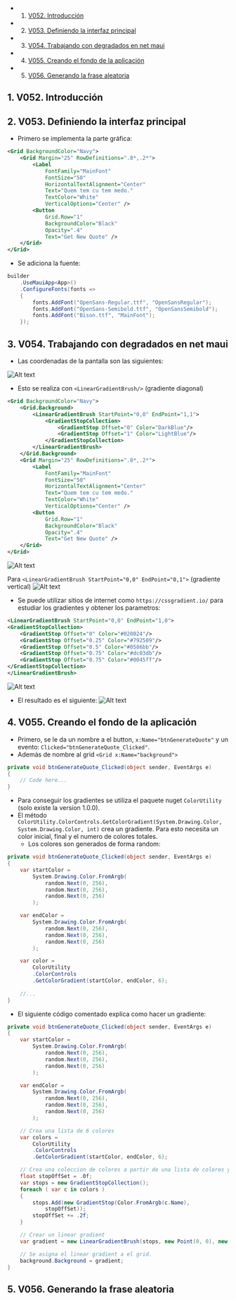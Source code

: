 <!-- vscode-markdown-toc -->
* 1. [V052. Introducción](#V052.Introduccin)
* 2. [V053. Definiendo la interfaz principal](#V053.Definiendolainterfazprincipal)
* 3. [V054. Trabajando con degradados en net maui](#V054.Trabajandocondegradadosennetmaui)
* 4. [V055. Creando el fondo de la aplicación](#V055.Creandoelfondodelaaplicacin)
* 5. [V056. Generando la frase aleatoria](#V056.Generandolafrasealeatoria)

<!-- vscode-markdown-toc-config
	numbering=true
	autoSave=true
	/vscode-markdown-toc-config -->
<!-- /vscode-markdown-toc -->



##  1. <a name='V052.Introduccin'></a>V052. Introducción


##  2. <a name='V053.Definiendolainterfazprincipal'></a>V053. Definiendo la interfaz principal
- Primero se implementa la parte gráfica:

``` xml
<Grid BackgroundColor="Navy">
    <Grid Margin="25" RowDefinitions=".8*,.2*">
        <Label
            FontFamily="MainFont"
            FontSize="50"
            HorizontalTextAlignment="Center"
            Text="Quem tem cu tem medo."
            TextColor="White"
            VerticalOptions="Center" />
        <Button 
            Grid.Row="1" 
            BackgroundColor="Black"
            Opacity=".4"
            Text="Get New Quote" />
    </Grid>
</Grid>
```

- Se adiciona la fuente:

``` cs 
builder
	.UseMauiApp<App>()
	.ConfigureFonts(fonts =>
	{
		fonts.AddFont("OpenSans-Regular.ttf", "OpenSansRegular");
		fonts.AddFont("OpenSans-Semibold.ttf", "OpenSansSemibold");
        fonts.AddFont("Bison.ttf", "MainFont");
    });
```
##  3. <a name='V054.Trabajandocondegradadosennetmaui'></a>V054. Trabajando con degradados en net maui
- Las coordenadas de la pantalla son las siguientes:

![Alt text](image-43.png)

- Esto se realiza con `<LinearGradientBrush/>` (gradiente diagonal)

``` xml
<Grid BackgroundColor="Navy">
    <Grid.Background>
        <LinearGradientBrush StartPoint="0,0" EndPoint="1,1">
            <GradientStopCollection>
                <GradientStop Offset="0" Color="DarkBlue"/>
                <GradientStop Offset="1" Color="LightBlue"/>
            </GradientStopCollection>
        </LinearGradientBrush>
    </Grid.Background>
    <Grid Margin="25" RowDefinitions=".8*,.2*">
        <Label
            FontFamily="MainFont"
            FontSize="50"
            HorizontalTextAlignment="Center"
            Text="Quem tem cu tem medo."
            TextColor="White"
            VerticalOptions="Center" />
        <Button 
            Grid.Row="1" 
            BackgroundColor="Black"
            Opacity=".4"
            Text="Get New Quote" />
    </Grid>
</Grid>
```

![Alt text](image-44.png)

Para `<LinearGradientBrush StartPoint="0,0" EndPoint="0,1">` (gradiente vertical)
![Alt text](image-45.png)

- Se puede utilizar sitios de internet como `https://cssgradient.io/`  para estudiar los gradientes y obtener los parametros:

``` xml
<LinearGradientBrush StartPoint="0,0" EndPoint="1,0">
<GradientStopCollection>
    <GradientStop Offset="0" Color="#020024"/>
    <GradientStop Offset="0.25" Color="#792509"/>
    <GradientStop Offset="0.5" Color="#0586bb"/>
    <GradientStop Offset="0.75" Color="#dc03db"/>
    <GradientStop Offset="0.75" Color="#0045ff"/>
</GradientStopCollection>
</LinearGradientBrush>
```

![Alt text](image-46.png)

- El resultado es el siguiente:
![Alt text](image-47.png)

##  4. <a name='V055.Creandoelfondodelaaplicacin'></a>V055. Creando el fondo de la aplicación
- Primero, se le da un nombre a el button, `x:Name="btnGenerateQuote"` y un evento: `Clicked="btnGenerateQuote_Clicked"`.
- Además de nombre al grid `<Grid x:Name="background">`

``` cs
private void btnGenerateQuote_Clicked(object sender, EventArgs e)
{
    // Code here...
}
```

- Para conseguir los gradientes se utiliza el paquete nuget `ColorUtility`  (solo existe la version 1.0.0).
- El método `ColorUtility.ColorControls.GetColorGradient(System.Drawing.Color, System.Drawing.Color, int)` crea un gradiente. Para esto necesita un color inicial, final y el numero de colores totales.
  - Los colores son generados de forma random:

``` cs
private void btnGenerateQuote_Clicked(object sender, EventArgs e)
{
	var startColor =
		System.Drawing.Color.FromArgb(
			random.Next(0, 256),
			random.Next(0, 256),
			random.Next(0, 256)
		);

    var endColor =
        System.Drawing.Color.FromArgb(
            random.Next(0, 256),
            random.Next(0, 256),
            random.Next(0, 256)
        );

	var color =
		ColorUtility
		.ColorControls
		.GetColorGradient(startColor, endColor, 6);
    
    //...
}
```

- El siguiente código comentado explica como hacer un gradiente:

``` cs
private void btnGenerateQuote_Clicked(object sender, EventArgs e)
{
	var startColor =
		System.Drawing.Color.FromArgb(
			random.Next(0, 256),
			random.Next(0, 256),
			random.Next(0, 256)
		);

    var endColor =
        System.Drawing.Color.FromArgb(
            random.Next(0, 256),
            random.Next(0, 256),
            random.Next(0, 256)
        );

    // Crea una lista de 6 colores
	var colors =
		ColorUtility
		.ColorControls
		.GetColorGradient(startColor, endColor, 6);

    // Crea una coleccion de colores a partir de una lista de colores y sus steps correspondientes.
	float stopOffSet = .0f;
	var stops = new GradientStopCollection();
	foreach ( var c in colors ) 
	{
		stops.Add(new GradientStop(Color.FromArgb(c.Name),
			stopOffSet));
		stopOffSet += .2f;
	}

    // Crear un linear gradient
	var gradient = new LinearGradientBrush(stops, new Point(0, 0), new Point(1, 1));

    // Se asigna el linear gradient a el grid.
	background.Background = gradient;    
}
```

##  5. <a name='V056.Generandolafrasealeatoria'></a>V056. Generando la frase aleatoria

